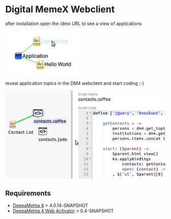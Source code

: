 # Digital MemeX Webclient

after installation open the /dmx URL to see a view of applications

![DMX application view](https://github.com/dgf/dmx-webclient/raw/master/dmx-screenshot.png)

reveal application topics in the DM4 webclient and start coding ;-)

![DM4 coding view](https://github.com/dgf/dmx-webclient/raw/master/dm4-screenshot.png)

## Requirements

  * [DeepaMehta 4](https://github.com/jri/deepamehta) > 4.0.14-SNAPSHOT
  * [DeepaMehta 4 Web Activator](https://github.com/dgf/dm4-webactivator) > 0.4-SNAPSHOT

